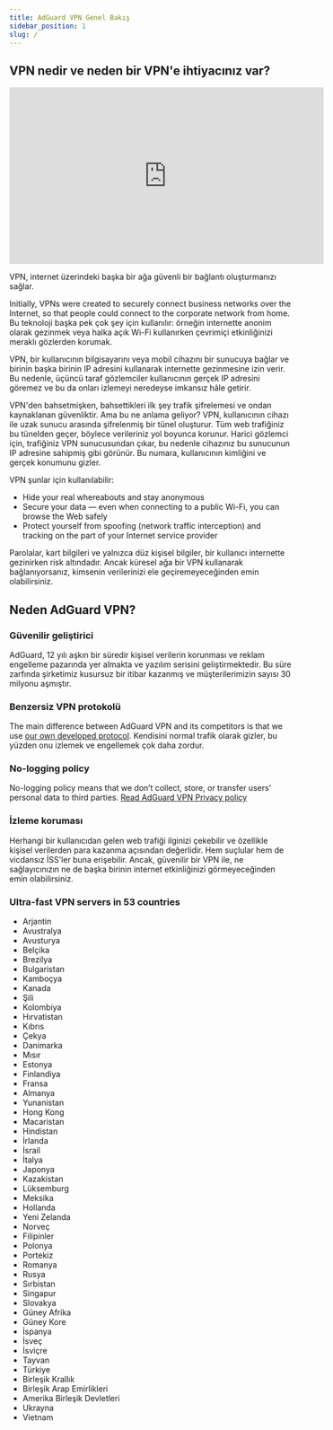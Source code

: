 ```yaml
---
title: AdGuard VPN Genel Bakış
sidebar_position: 1
slug: /
---
```


## VPN nedir ve neden bir VPN'e ihtiyacınız var?

<iframe width="560" height="315" src="https://www.youtube-nocookie.com/embed/7149L3xPmSE" title="YouTube video player" frameborder="0" allow="accelerometer; autoplay; clipboard-write; encrypted-media; gyroscope; picture-in-picture" allowfullscreen></iframe>

VPN, internet üzerindeki başka bir ağa güvenli bir bağlantı oluşturmanızı sağlar.

Initially, VPNs were created to securely connect business networks over the Internet, so that people could connect to the corporate network from home. Bu teknoloji başka pek çok şey için kullanılır: örneğin internette anonim olarak gezinmek veya halka açık Wi-Fi kullanırken çevrimiçi etkinliğinizi meraklı gözlerden korumak.

VPN, bir kullanıcının bilgisayarını veya mobil cihazını bir sunucuya bağlar ve birinin başka birinin IP adresini kullanarak internette gezinmesine izin verir. Bu nedenle, üçüncü taraf gözlemciler kullanıcının gerçek IP adresini göremez ve bu da onları izlemeyi neredeyse imkansız hâle getirir.

VPN'den bahsetmişken, bahsettikleri ilk şey trafik şifrelemesi ve ondan kaynaklanan güvenliktir. Ama bu ne anlama geliyor? VPN, kullanıcının cihazı ile uzak sunucu arasında şifrelenmiş bir tünel oluşturur. Tüm web trafiğiniz bu tünelden geçer, böylece verileriniz yol boyunca korunur. Harici gözlemci için, trafiğiniz VPN sunucusundan çıkar, bu nedenle cihazınız bu sunucunun IP adresine sahipmiş gibi görünür. Bu numara, kullanıcının kimliğini ve gerçek konumunu gizler.

VPN şunlar için kullanılabilir:

- Hide your real whereabouts and stay anonymous
- Secure your data — even when connecting to a public Wi-Fi, you can browse the Web safely
- Protect yourself from spoofing (network traffic interception) and tracking on the part of your Internet service provider

Parolalar, kart bilgileri ve yalnızca düz kişisel bilgiler, bir kullanıcı internette gezinirken risk altındadır. Ancak küresel ağa bir VPN kullanarak bağlanıyorsanız, kimsenin verilerinizi ele geçiremeyeceğinden emin olabilirsiniz.

## Neden AdGuard VPN?

### Güvenilir geliştirici

AdGuard, 12 yılı aşkın bir süredir kişisel verilerin korunması ve reklam engelleme pazarında yer almakta ve yazılım serisini geliştirmektedir. Bu süre zarfında şirketimiz kusursuz bir itibar kazanmış ve müşterilerimizin sayısı 30 milyonu aşmıştır.

### Benzersiz VPN protokolü

The main difference between AdGuard VPN and its competitors is that we use [our own developed protocol](/general/adguard-vpn-protocol). Kendisini normal trafik olarak gizler, bu yüzden onu izlemek ve engellemek çok daha zordur.

### No-logging policy

No-logging policy means that we don’t collect, store, or transfer users’ personal data to third parties. [Read AdGuard VPN Privacy policy](https://adguard-vpn.com/privacy.html)

### İzleme koruması

Herhangi bir kullanıcıdan gelen web trafiği ilginizi çekebilir ve özellikle kişisel verilerden para kazanma açısından değerlidir. Hem suçlular hem de vicdansız İSS'ler buna erişebilir. Ancak, güvenilir bir VPN ile, ne sağlayıcınızın ne de başka birinin internet etkinliğinizi görmeyeceğinden emin olabilirsiniz.

### Ultra-fast VPN servers in 53 countries

- Arjantin
- Avustralya
- Avusturya
- Belçika
- Brezilya
- Bulgaristan
- Kamboçya
- Kanada
- Şili
- Kolombiya
- Hırvatistan
- Kıbrıs
- Çekya
- Danimarka
- Mısır
- Estonya
- Finlandiya
- Fransa
- Almanya
- Yunanistan
- Hong Kong
- Macaristan
- Hindistan
- İrlanda
- İsrail
- İtalya
- Japonya
- Kazakistan
- Lüksemburg
- Meksika
- Hollanda
- Yeni Zelanda
- Norveç
- Filipinler
- Polonya
- Portekiz
- Romanya
- Rusya
- Sırbistan
- Singapur
- Slovakya
- Güney Afrika
- Güney Kore
- İspanya
- İsveç
- İsviçre
- Tayvan
- Türkiye
- Birleşik Krallık
- Birleşik Arap Emirlikleri
- Amerika Birleşik Devletleri
- Ukrayna
- Vietnam
